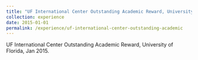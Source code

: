 ```yaml
---
title: "UF International Center Outstanding Academic Reward, University of Florida"
collection: experience
date: 2015-01-01
permalink: /experience/uf-international-center-outstanding-academic
---
```

UF International Center Outstanding Academic Reward, University of Florida, Jan 2015.

